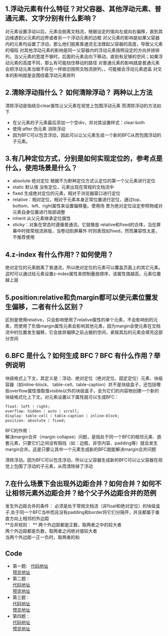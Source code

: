 
## 1.浮动元素有什么特征？对父容器、其他浮动元素、普通元素、文字分别有什么影响？
对元素设置浮动以后，元素会脱离文档流，根据设定的值向左或向右偏移，直到其边缘遇到父元素的边界或者另一个浮动元素的边框
对父元素的影响是如果父容器内的元素均设置了浮动，那么他们脱离普通流无法撑起父容器的高度，导致父元素的塌陷
对其他浮动元素的影响是同一父容器内的浮动元素按照设定的方向并排排列，当父元素的宽度不够时，后面的元素会向下移动，直到有足够的空间；如果浮动元素的高度不同，那么有可能挡住移动的路径
对普通元素的影响就是普通元素会把浮动元素当做不存在一样依旧按照文档流排列，，可能被会浮动元素遮盖
对文本的影响就是会围绕着浮动元素排列
## 2.清除浮动指什么？ 如何清除浮动？ 两种以上方法
清除浮动是指结合clear属性让父元素在视觉上包围浮动元素
而清除浮动的方法如下  
- 在父元素的子元素最后添加一个空div，并对其设置样式：clear:both
- 使用:after 伪元素 消除浮动
- 因为BFC可以包含浮动，因此可以让父元素生成一个新的BFC从而包围浮动的子元素。
## 3.有几种定位方式，分别是如何实现定位的，参考点是什么，使用场景是什么？
- absolute 绝对定位 根据不为默种定位方式认定位的第一个父元素进行定位
- static 默认值 没有定位，元素出现在常规的文档流中
- fixed 生成绝对定位的元素，相对于浏览器窗口进行定位
- relative：相对定位，相对于元素本身正常位置进行定位，通过top、bottom、left、right属性来设置偏移量。使用场 景为绝对定位设定参照物或对元素自身位置进行局部调整
- inherit 从父元素继承定位属性
- sticky：对象在常态时遵循普通流。它就像是 relative和fixed的合体，当在屏幕中时按常规流排版，当卷动到屏幕外 时则表现如fixed，然而兼容性太差，不推荐使用
## 4.z-index 有什么作用?？如何使用？
绝对定位的元素脱离了普通流，所以绝对定位的元素可以覆盖页面上的其它元素。这时可以通过给元素设置z-index属性来控制叠放顺序，该属性值越高，元素位置越上层
## 5.position:relative和负margin都可以使元素位置发生偏移，二者有什么区别？
区别是使用relative，只会影响使用了relative属性的单个元素，不会影响别的元素，而使用了负值margin属性元素会影响其他元素，因为margin会使元素在文档流中的位置发生偏移，它会放弃偏移之前占据的空间，紧挨其后的元素会填充这部分空间
## 6.BFC 是什么？如何生成 BFC？BFC 有什么作用？举例说明
块级格式上下文，其定义是：浮动、绝对定位（绝对定位、固定定位）元素、块级容器（如inline-block、 table-cell、table-caption）并不是块级盒子，还包括哪些overflow属性值取值visible以外的块级盒子，会为它们的内容物创建一个新的块级格式化上下文。对元素设置以下属性就可以生成BFC：
```CSS
float: left | right;
overflow: hidden | auto | scroll;
display: table-cell | table-caption | inline-block;
position: absolute | fixed;
```
BFC的作用：  
解决margin合并（margin collapse）问题，是指处于同一个BFC的相邻元素、嵌套元素，只要它们之间没有阻挡（如：边框、非空内容、padding等）就会发生margin合并。这是只要让其中一个元素生成新的BFC就能解决margin合并问题  

清除浮动。因为BFC可以包含浮动，所以让父容器生成新的BFC可以让父容器在视觉上包围了浮动的子元素，从而清除掉了浮动
## 7.在什么场景下会出现外边距合并？如何合并？如何不让相邻元素外边距合并？给个父子外边距合并的范例
发生外边距合并的条件：
必须是处于常规文档流（非float和绝对定位）的块级盒子,处于同一个BFC当中而且没有padding和border将它们分隔开，并且都属于垂直方向上相邻的外边距  
**合并规则： ** 
两个外边距都是正数，取两者之中的较大者  
两个外边距都是负数，取两者之间绝对值较大者  
当两个外边距一正一负时，取两者的和
## Code
- 第一题:  
[代码地址](https://github.com/BernieLai/blog/blob/master/task10/t10_d1.html)  
[预览地址](https://bernielai.github.io/blog/task10/t10_d1)
- 第二题：  
[代码地址](https://github.com/BernieLai/blog/blob/master/task10/t10_d2.html)  
[预览地址](https://bernielai.github.io/blog/task10/t10_d2)
- 第三题：  
[代码地址](https://github.com/BernieLai/blog/blob/master/task10/t10_d3.html)  
[预览地址](https://bernielai.github.io/blog/task10/t10_d3)
- 第四题：  
[代码地址](https://github.com/BernieLai/blog/blob/master/task10/t10_d4.html)  
[预览地址](https://bernielai.github.io/blog/task10/t10_d4)

